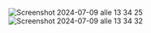 ![Screenshot 2024-07-09 alle 13 34 25](https://github.com/mattiabellato/Song-Form/assets/120576243/1a697920-fa3d-4c68-bfa2-6af705ba5ac3)
![Screenshot 2024-07-09 alle 13 34 32](https://github.com/mattiabellato/Song-Form/assets/120576243/0106e99a-a437-442b-8e38-d9e9dd9e5b12)
